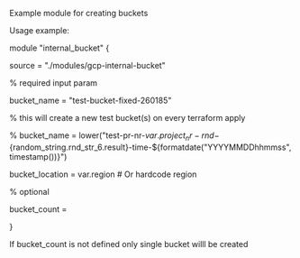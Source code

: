 Example module for creating buckets

Usage example:

module "internal_bucket" {

  source = "./modules/gcp-internal-bucket"
  
  % required input param
  
  bucket_name = "test-bucket-fixed-260185"
  
  % this will create a new test bucket(s) on every terraform apply
  
  % bucket_name = lower("test-pr-nr-${var.project_nr}-rnd-${random_string.rnd_str_6.result}-time-${formatdate("YYYYMMDDhhmmss", timestamp())}")
  
  bucket_location = var.region  # Or hardcode region
  
  % optional
  
  bucket_count = 
  
}

If bucket_count is not defined only single bucket willl be created

